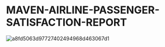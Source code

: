 # MAVEN-AIRLINE-PASSENGER-SATISFACTION-REPORT

![a8fd5063d97727402494968d463067d1](https://user-images.githubusercontent.com/114547009/197585266-647c22f2-69e5-4a0a-a710-df55fd123a47.jpg)


